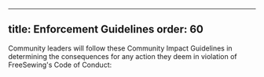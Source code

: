 ***

title: Enforcement Guidelines
order: 60
---------

Community leaders will follow these Community Impact Guidelines
in determining the consequences for any action they deem
in violation of FreeSewing's Code of Conduct:

<ReadMore list />
